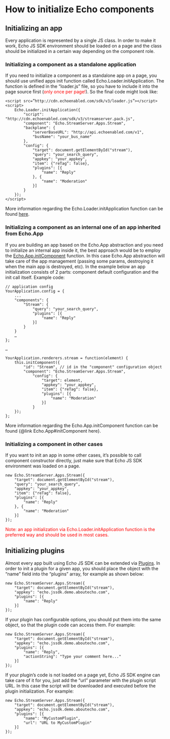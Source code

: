 # How to initialize Echo components

## Initializing an app

Every application is represented by a single JS class. In order to make it work, Echo JS SDK environment should be loaded on a page and the class should be initialized in a certain way depending on the component role.

### Initializing a component as a standalone application

If you need to initialize a component as a standalone app on a page, you should use unified apps init function called Echo.Loader.initApplication. The function is defined in the “loader.js” file, so you have to include it into the page source first (<span style="color: red;">only once per page!</span>). So the final code might look like:

	<script src=”http://cdn.echoenabled.com/sdk/v3/loader.js”></script>
	<script>
		Echo.Loader.initApplication({
			"script": "http://cdn.echoenabled.com/sdk/v3/streamserver.pack.js",
			"component": "Echo.StreamServer.Apps.Stream",
			"backplane": {
				"serverBaseURL": "http://api.echoenabled.com/v1",
				"busName": "your_bus_name"
			},
			"config": {
				"target": document.getElementById("stream"),
				"query": "your_search_query",
				"appkey": "your_appkey",
				"item": {"reTag": false},
				"plugins": [{
					"name": "Reply"
				}, {
					"name": "Moderation"
				}]
			}
		});
	</script>

More information regarding the Echo.Loader.initApplication function can be found [here](#!/api/Echo.Loader-static-method-initApplication).

### Initializing a component as an internal one of an app inherited from Echo.App

If you are building an app based on the Echo.App abstraction and you need to initialize an internal app inside it, the best approach would be to employ the [Echo.App.initComponent](#!/api/Echo.App-method-initComponent) function. In this case Echo.App abstraction will take care of the app management (passing some params, destroying it when the main app is destroyed, etc). In the example below an app initialization consists of 2 parts: component default configuration and the init call itself. Example code:

	// application config
	YourApplication.config = {
		...
		"components": {
			"Stream": {
				"query": "your_search_query",
				"plugins": [{
					"name": "Reply"
				}]
			}
		}
		…
	};

	…

	YourApplication.renderers.stream = function(element) {
		this.initComponent({
			"id": "Stream", // id in the "component" configuration object
			"component": "Echo.StreamServer.Apps.Stream",
				"config": {
					"target": element,
					"appkey": "your_appkey",
					"item": {"reTag": false},
					"plugins": [{
						"name": "Moderation"
					}]
				}
		});
	};

More information regarding the Echo.App.initComponent function can be found {@link Echo.App#initComponent here}.

### Initializing a component in other cases

If you want to init an app in some other cases, it’s possible to call component constructor directly, just make sure that Echo JS SDK environment was loaded on a page.

	new Echo.StreamServer.Apps.Stream({
		"target": document.getElementById("stream"),
		"query": "your_search_query",
		"appkey": "your_appkey",
		"item": {"reTag": false},
		"plugins": [{
			"name": "Reply"
		}, {
			"name": "Moderation"
		}]
	});

<span style="color: red;">Note: an app initialization via Echo.Loader.initApplication function is the preferred way and should be used in most cases.</span>

## Initializing plugins

Almost every app built using Echo JS SDK can be extended via [Plugins](#!/guide/how_to_develop_plugin). In order to init a plugin for a given app, you should place the object with the “name” field into the “plugins” array, for example as shown below:

	new Echo.StreamServer.Apps.Stream({
		"target": document.getElementById("stream"),
		"appkey": "echo.jssdk.demo.aboutecho.com",
		"plugins": [{
			"name": "Reply"
		}]
	});

If your plugin has configurable options, you should put them into the same object, so that the plugin code can access them. For example:

	new Echo.StreamServer.Apps.Stream({
		"target": document.getElementById("stream"),
		"appkey": "echo.jssdk.demo.aboutecho.com",
		"plugins": [{
			"name": "Reply",
			"actionString": "Type your comment here..."
		}]
	});

If your plugin’s code is not loaded on a page yet, Echo JS SDK engine can take care of it for you, just add the “url” parameter with the plugin script URL. In this case the script will be downloaded and executed before the plugin initialization. For example:

	new Echo.StreamServer.Apps.Stream({
		"target": document.getElementById("stream"),
		"appkey": "echo.jssdk.demo.aboutecho.com",
		"plugins": [{
			"name": "MyCustomPlugin",
			"url": "URL to MyCustomPlugin"
		}]
	});
